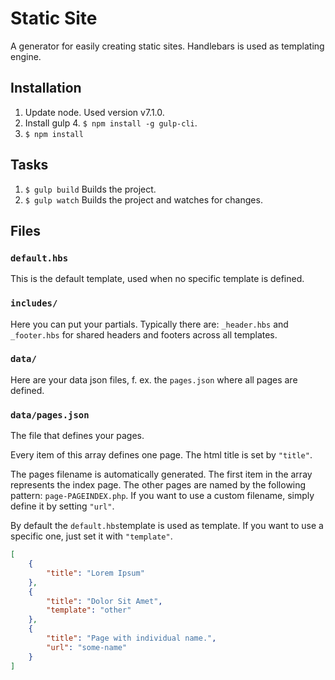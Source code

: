 Static Site
===========

A generator for easily creating static sites. Handlebars is used as templating engine.

Installation
------------

1. Update node. Used version v7.1.0.
2. Install gulp 4. `$ npm install -g gulp-cli`.
3. `$ npm install`

Tasks
-----

1. `$ gulp build` Builds the project.
2. `$ gulp watch` Builds the project and watches for changes.

Files
-----

### `default.hbs`
This is the default template, used when no specific template is defined.

### `includes/`
Here you can put your partials. Typically there are: `_header.hbs` and `_footer.hbs` for shared headers and footers across all templates.

### `data/`
Here are your data json files, f. ex. the `pages.json` where all pages are defined.

### `data/pages.json`
The file that defines your pages.

Every item of this array defines one page. The html title is set by `"title"`.

The pages filename is automatically generated.
The first item in the array represents the index page. The other pages are named by the following pattern: `page-PAGEINDEX.php`.
If you want to use a custom filename, simply define it by setting `"url"`.

By default the `default.hbs`template is used as template. If you want to use a specific one, just set it with `"template"`.

```json
[
    {
        "title": "Lorem Ipsum"
    },
    {
        "title": "Dolor Sit Amet",
        "template": "other"
    },
    {
        "title": "Page with individual name.",
        "url": "some-name"
    }
]
```